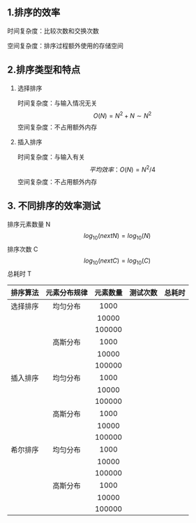 ## 1.排序的效率

时间复杂度：比较次数和交换次数

空间复杂度：排序过程额外使用的存储空间

 

## 2.排序类型和特点

1. 选择排序

   时间复杂度：与输入情况无关
   $$
   O(N) = N^2 + N \sim N^2
   $$
   空间复杂度：不占用额外内存

2. 插入排序

   时间复杂度：与输入有关
   $$
   平均效率：O(N) = N^2/4
   $$
   空间复杂度：不占用额外内存




## 3. 不同排序的效率测试

排序元素数量 N
$$
log_{10}(nextN) = log_{10}(N)
$$
排序次数 C
$$
log_{10}(nextC) = log_{10}(C)
$$
总耗时 T

| 排序算法 | 元素分布规律 | 元素数量 | 测试次数 | 总耗时 |
| :------: | :----------: | :------: | :------: | :----: |
| 选择排序 |   均匀分布   |   1000   |          |        |
|          |              |  10000   |          |        |
|          |              |  100000  |          |        |
|          |   高斯分布   |   1000   |          |        |
|          |              |  10000   |          |        |
|          |              |  100000  |          |        |
| 插入排序 |   均匀分布   |   1000   |          |        |
|          |              |  10000   |          |        |
|          |              |  100000  |          |        |
|          |   高斯分布   |   1000   |          |        |
|          |              |  10000   |          |        |
|          |              |  100000  |          |        |
| 希尔排序 |   均匀分布   |   1000   |          |        |
|          |              |  10000   |          |        |
|          |              |  100000  |          |        |
|          |   高斯分布   |   1000   |          |        |
|          |              |  10000   |          |        |
|          |              |  100000  |          |        |

